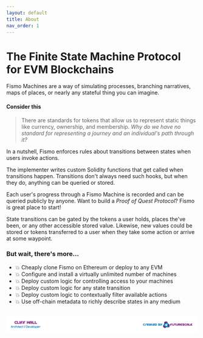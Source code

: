 ```yaml
---
layout: default
title: About
nav_order: 1
---
```

# The Finite State Machine Protocol for EVM Blockchains
Fismo Machines are a way of simulating processes, branching narratives, maps of places, or nearly any stateful thing you can imagine.

#### Consider this
> There are standards for tokens that allow us to represent static things like currency, ownership, and membership. _Why do we have no standard for representing a journey and an individual's path through it?_

In a nutshell, Fismo enforces rules about transitions between states when users invoke actions. 


The implementer writes custom Solidity functions that get called when transitions happen. Transitions don't always need such hooks, but when they do, anything can be queried or stored.

Each user's progress through a Fismo Machine is recorded and can be queried publicly by anyone. Want to build a _Proof of Quest Protocol_? Fismo is great place to start!

State transitions can be gated by the tokens a user holds, places the've been, or any other  accessible stored value. Likewise, new values could be stored or tokens transferred to a user when they take some action or arrive at some waypoint.

### But wait, there's more...
* 💥 Cheaply clone Fismo on Ethereum or deploy to any EVM
* 💥 Configure and install a virtually unlimited number of machines
* 💥 Deploy custom logic for controlling access to your machines
* 💥 Deploy custom logic for any state transition
* 💥 Deploy custom logic to contextually filter available actions
* 💥 Use off-chain metadata to richly describe states in any medium

##  [![Created by Futurescale](images/created-by.png)](https://futurescale.com)